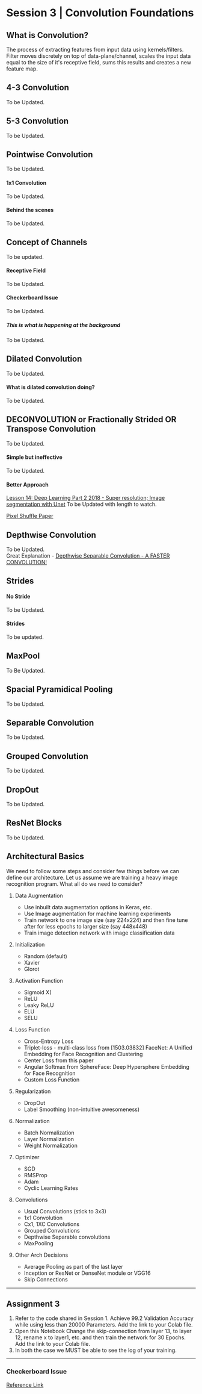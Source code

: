 # Session 3 | Convolution Foundations

## What is Convolution?
The process of extracting features from input data using kernels/filters. Filter moves discretely on top of data-plane/channel, scales the input data equal to the size of it's receptive field, sums this results and creates a new feature map.
  
## 4-3 Convolution
To be Updated.
  
## 5-3 Convolution  
To be Updated.  
  
## Pointwise Convolution
To be Updated.
#### 1x1 Convolution
To be Updated.
#### Behind the scenes
To be Updated.
  
## Concept of Channels
To be updated.  
#### Receptive Field
To be Updated.
#### Checkerboard Issue
To be Updated.
##### This is what is happening at the background
To be Updated.
  
## Dilated Convolution
To be Updated.
#### What is dilated convolution doing?
To be Updated.  
  
## DECONVOLUTION or Fractionally Strided OR Transpose Convolution
To be Updated.
#### Simple but ineffective
To be Updated.
#### Better Approach
[Lesson 14: Deep Learning Part 2 2018 - Super resolution; Image segmentation with Unet](https://www.youtube.com/watch?v=nG3tT31nPmQ)
To be Updated with length to watch.
  
[Pixel Shuffle Paper](https://arxiv.org/pdf/1609.05158.pdf)  
  
## Depthwise Convolution
To be Updated.  
Great Explanation - [Depthwise Separable Convolution - A FASTER CONVOLUTION!](https://www.youtube.com/watch?v=T7o3xvJLuHk)  
  
## Strides
#### No Stride
To be Updated.
#### Strides
To be updated.
  
## MaxPool
To Be Updated.  
  
## Spacial Pyramidical Pooling
To be Updated.  
  
## Separable Convolution
To be Updated.  
  
## Grouped Convolution
To be Updated.  
  
## DropOut
To be Updated.  
  
## ResNet Blocks
To be Updated.  
  
## Architectural Basics
We need to follow some steps and consider few things before we can define our architecture. Let us assume we are training a heavy image recognition program.
What all do we need to consider?  
  
1. Data Augmentation
   - Use inbuilt data augmentation options in Keras, etc.
   - Use Image augmentation for machine learning experiments
   - Train network to one image size (say 224x224) and then fine tune after for less epochs to larger size (say 448x448)
   - Train image detection network with image classification data
  
2. Initialization
   - Random (default)
   - Xavier
   - Glorot
  
3. Activation Function
   - Sigmoid X(
   - ReLU
   - Leaky ReLU
   - ELU
   - SELU

4. Loss Function
   - Cross-Entropy Loss
   - Triplet-loss - multi-class loss from [1503.03832] FaceNet: A Unified Embedding for Face Recognition and Clustering
   - Center Loss from this paper
   - Angular Softmax from SphereFace: Deep Hypersphere Embedding for Face Recognition
   - Custom Loss Function

5. Regularization
   - DropOut
   - Label Smoothing (non-intuitive awesomeness)
  
6. Normalization
   - Batch Normalization
   - Layer Normalization
   - Weight Normalization
  
7. Optimizer
   - SGD
   - RMSProp
   - Adam
   - Cyclic Learning Rates
  
8. Convolutions
   - Usual Convolutions (stick to 3x3)
   - 1x1 Convolution
   - Cx1, 1XC Convolutions
   - Grouped Convolutions
   - Depthwise Separable convolutions
   - MaxPooling
  
9. Other Arch Decisions
   - Average Pooling as part of the last layer
   - Inception or ResNet or DenseNet module or VGG16
   - Skip Connections
___
## Assignment 3

1. Refer to the code shared in Session 1. Achieve 99.2 Validation Accuracy while using less than 20000 Parameters. Add the link to your Colab file.
2. Open this Notebook Change the skip-connection from layer 13, to layer 12, rename x to layer1, etc. and then train the network for 30 Epochs. Add the link to your Colab file.
3. In both the case we MUST be able to see the log of your training.
___
### Checkerboard Issue
[Reference Link](https://distill.pub/2016/deconv-checkerboard/)
